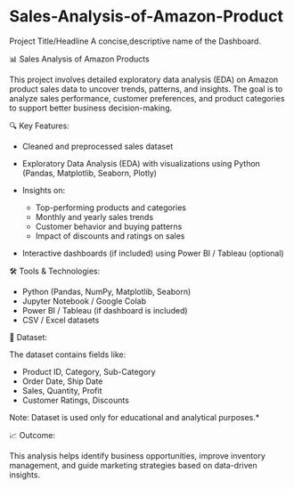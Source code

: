 # Sales-Analysis-of-Amazon-Product
Project Title/Headline
A concise,descriptive name of the Dashboard.



 📊 Sales Analysis of Amazon Products

This project involves detailed exploratory data analysis (EDA) on Amazon product sales data to uncover trends, patterns, and insights. The goal is to analyze sales performance, customer preferences, and product categories to support better business decision-making.

🔍 Key Features:

* Cleaned and preprocessed sales dataset
* Exploratory Data Analysis (EDA) with visualizations using Python (Pandas, Matplotlib, Seaborn, Plotly)
* Insights on:

  * Top-performing products and categories
  * Monthly and yearly sales trends
  * Customer behavior and buying patterns
  * Impact of discounts and ratings on sales
* Interactive dashboards (if included) using Power BI / Tableau (optional)

 🛠 Tools & Technologies:

* Python (Pandas, NumPy, Matplotlib, Seaborn)
* Jupyter Notebook / Google Colab
* Power BI / Tableau (if dashboard is included)
* CSV / Excel datasets

 📁 Dataset:

The dataset contains fields like:

* Product ID, Category, Sub-Category
* Order Date, Ship Date
* Sales, Quantity, Profit
* Customer Ratings, Discounts

Note: Dataset is used only for educational and analytical purposes.*

 📈 Outcome:

This analysis helps identify business opportunities, improve inventory management, and guide marketing strategies based on data-driven insights.

